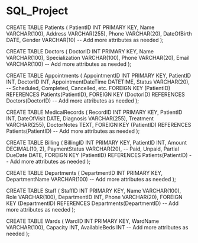 # SQL_Project
CREATE TABLE Patients (
    PatientID INT PRIMARY KEY,
    Name VARCHAR(100),
    Address VARCHAR(255),
    Phone VARCHAR(20),
    DateOfBirth DATE,
    Gender VARCHAR(10)
    -- Add more attributes as needed
);

CREATE TABLE Doctors (
    DoctorID INT PRIMARY KEY,
    Name VARCHAR(100),
    Specialization VARCHAR(100),
    Phone VARCHAR(20),
    Email VARCHAR(100)
    -- Add more attributes as needed
);

CREATE TABLE Appointments (
    AppointmentID INT PRIMARY KEY,
    PatientID INT,
    DoctorID INT,
    AppointmentDateTime DATETIME,
    Status VARCHAR(20), -- Scheduled, Completed, Cancelled, etc.
    FOREIGN KEY (PatientID) REFERENCES Patients(PatientID),
    FOREIGN KEY (DoctorID) REFERENCES Doctors(DoctorID)
    -- Add more attributes as needed
);

CREATE TABLE MedicalRecords (
    RecordID INT PRIMARY KEY,
    PatientID INT,
    DateOfVisit DATE,
    Diagnosis VARCHAR(255),
    Treatment VARCHAR(255),
    DoctorNotes TEXT,
    FOREIGN KEY (PatientID) REFERENCES Patients(PatientID)
    -- Add more attributes as needed
);

CREATE TABLE Billing (
    BillingID INT PRIMARY KEY,
    PatientID INT,
    Amount DECIMAL(10, 2),
    PaymentStatus VARCHAR(20), -- Paid, Unpaid, Partial
    DueDate DATE,
    FOREIGN KEY (PatientID) REFERENCES Patients(PatientID)
    -- Add more attributes as needed
);

CREATE TABLE Departments (
    DepartmentID INT PRIMARY KEY,
    DepartmentName VARCHAR(100)
    -- Add more attributes as needed
);

CREATE TABLE Staff (
    StaffID INT PRIMARY KEY,
    Name VARCHAR(100),
    Role VARCHAR(100),
    DepartmentID INT,
    Phone VARCHAR(20),
    FOREIGN KEY (DepartmentID) REFERENCES Departments(DepartmentID)
    -- Add more attributes as needed
);

CREATE TABLE Wards (
    WardID INT PRIMARY KEY,
    WardName VARCHAR(100),
    Capacity INT,
    AvailableBeds INT
    -- Add more attributes as needed
);
